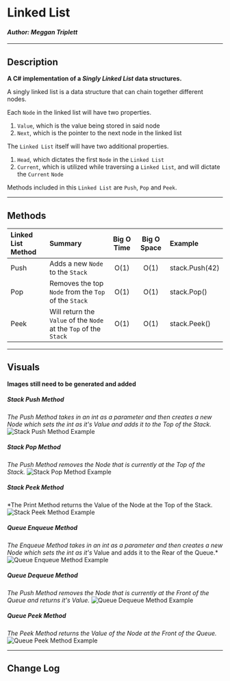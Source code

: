 ﻿# Linked List
#### *Author: Meggan Triplett*

------------------------------

## Description

**A C# implementation of a *Singly Linked List* data structures.**

A singly linked list is a data structure that can chain together different nodes.

Each `Node` in the linked list will have two properties.
1. `Value`, which is the value being stored in said node
2. `Next`, which is the pointer to the next node in the linked list

The `Linked List` itself will have two additional properties.
1. `Head`, which dictates the first `Node` in the `Linked List`
2. `Current`, which is utilized while traversing a `Linked List`, and will dictate the `Current` `Node`

Methods included in this `Linked List` are `Push`, `Pop` and `Peek`.

------------------------------

## Methods

| Linked List Method | Summary | Big O Time | Big O Space | Example | 
| :----------- | :----------- | :-------------: | :-------------: | :----------- |
| Push | Adds a new `Node` to the `Stack` | O(1) | O(1) | stack.Push(42) |
| Pop | Removes the top `Node` from the `Top` of the `Stack` | O(1) | O(1) | stack.Pop() |
| Peek | Will return the `Value` of the `Node` at the `Top` of the `Stack` | O(1) | O(1) | stack.Peek() |

------------------------------

## Visuals
**Images still need to be generated and added**

##### Stack Push Method
*The Push Method takes in an int as a parameter and then creates a new Node which sets the int as it's 
Value and adds it to the Top of the Stack.*
![Stack Push Method Example](https://via.placeholder.com/750x500)

##### Stack Pop Method
*The Push Method removes the Node that is currently at the Top of the Stack.*
![Stack Pop Method Example](https://via.placeholder.com/750x500)

##### Stack Peek Method
*The Print Method returns the Value of the Node at the Top of the Stack.
![Stack Peek Method Example](https://via.placeholder.com/750x500)

##### Queue Enqueue Method
*The Enqueue Method takes in an int as a parameter and then creates a new Node which sets the int as it's*
Value and adds it to the Rear of the Queue.*
![Queue Enqueue Method Example](https://via.placeholder.com/750x500)

##### Queue Dequeue Method
*The Push Method removes the Node that is currently at the Front of the Queue and returns it's Value.*
![Queue Dequeue Method Example](https://via.placeholder.com/750x500)

##### Queue Peek Method
*The Peek Method returns the Value of the Node at the Front of the Queue.*
![Queue Peek Method Example](https://via.placeholder.com/750x500)

------------------------------

## Change Log